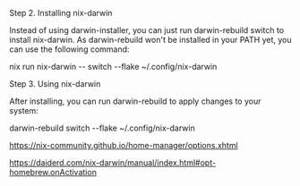 Step 2. Installing nix-darwin

Instead of using darwin-installer, you can just run darwin-rebuild switch to install nix-darwin. As darwin-rebuild won't be installed in your PATH yet, you can use the following command:

nix run nix-darwin -- switch --flake ~/.config/nix-darwin

Step 3. Using nix-darwin

After installing, you can run darwin-rebuild to apply changes to your system:

darwin-rebuild switch --flake ~/.config/nix-darwin

https://nix-community.github.io/home-manager/options.xhtml

https://daiderd.com/nix-darwin/manual/index.html#opt-homebrew.onActivation

